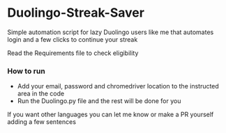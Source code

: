 # Duolingo-Streak-Saver
Simple automation script for lazy Duolingo users like me that automates login and a few clicks to continue your streak<br>

Read the Requirements file to check eligibility<br>

### How to run 

- Add your email, password and chromedriver location to the instructed area in the code<br>
- Run the Duolingo.py file and the rest will be done for you<br>

If you want other languages you can let me know or make a PR yourself adding a few sentences 
